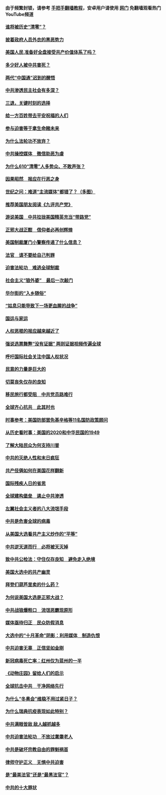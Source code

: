 #### 由于频繁封锁，请参考 [手把手翻墙教程](https://github.com/gfw-breaker/guides/wiki/)，安卓用户请使用 [网门](https://github.com/gfw-breaker/nogfw/blob/master/dl.md?t=12312300) 免翻墙观看热门YouTube频道 

#### [谁将被历史“清零”？](../pages/251/417485.md?t=12312300) 

#### [披着政府人员外衣的黑恶势力](../pages/251/417442.md?t=12312300) 

#### [美国人民 准备好全盘接受共产价值体系了吗？](../pages/251/417491.md?t=12312300) 

#### [多少好人被中共害死？](../pages/251/417144.md?t=12312300) 

#### [两代“中国通”迟到的醒悟](../pages/251/417064.md?t=12312300) 

#### [中共渗透民主社会有多深？](../pages/251/417063.md?t=12312300) 

#### [三退，关键时刻的选择](../pages/251/416969.md?t=12312300) 

#### [给一方百姓带去平安祝福的人们](../pages/251/416941.md?t=12312300) 

#### [参与迫害等于拿生命赌未来](../pages/251/416856.md?t=12312300) 

#### [为什么法轮功不放弃？](../pages/251/416864.md?t=12312300) 

#### [中共操控媒体　微信助恶为虐](../pages/251/416724.md?t=12312300) 

#### [为什么610“清零”人多势众、不敢声张？](../pages/251/416632.md?t=12312300) 

#### [因果昭然　报应在行恶之身](../pages/251/416582.md?t=12312300) 

#### [世纪之问：难道“主流媒体”都错了？（多图）](../pages/251/416571.md?t=12312300) 

#### [推荐美国朋友阅读《九评共产党》](../pages/251/416510.md?t=12312300) 

#### [游说美国　中共拉拢美国精英充当“带路党”](../pages/251/416529.md?t=12312300) 

#### [正邪大战正酣　信仰者必再创辉煌](../pages/251/416433.md?t=12312300) 

#### [美国制裁厦门小警察传递了什么信息？](../pages/251/416432.md?t=12312300) 

#### [法官　请不要给自己判罪](../pages/251/416379.md?t=12312300) 

#### [迫害法轮功　难逃全球制裁](../pages/251/416380.md?t=12312300) 

#### [社会主义“狼外婆”　最后一次敲门](../pages/251/416394.md?t=12312300) 

#### [华尔街的“入乡随俗”](../pages/251/416395.md?t=12312300) 

#### [“姑息只能导致下一场更血腥的战争”](../pages/251/416223.md?t=12312300) 

#### [国运与家运](../pages/251/416224.md?t=12312300) 

#### [人权恶棍的报应越来越近了](../pages/251/416276.md?t=12312300) 

#### [强说选票舞弊“没有证据” 两则证据视频传遍全球](../pages/251/416227.md?t=12312300) 

#### [呼吁国际社会关注中国人权状况](../pages/251/416135.md?t=12312300) 

#### [民意的力量是巨大的](../pages/251/416222.md?t=12312300) 

#### [切莫丧失仅存的良知](../pages/251/416134.md?t=12312300) 

#### [移民旅行都受阻　中共党员路难行](../pages/251/416033.md?t=12312300) 

#### [全球齐心抗共　此其时也](../pages/251/415989.md?t=12312300) 

#### [时事参考：美国防部罢免基辛格等11名国防政策顾问](../pages/251/415970.md?t=12312300) 

#### [从历史看时事：美国的2020和中华民国的1949](../pages/251/415949.md?t=12312300) 

#### [了解大陆民众为何支持川普](../pages/251/415950.md?t=12312300) 

#### [中共的灭绝人性和末日疯狂](../pages/251/415944.md?t=12312300) 

#### [共产伎俩如何在美国花样翻新](../pages/251/415908.md?t=12312300) 

#### [国际残疾人日的省思](../pages/251/415849.md?t=12312300) 

#### [全球建构堡垒　遏止中共渗透](../pages/251/415850.md?t=12312300) 

#### [左翼社会主义者的八大流氓手段](../pages/251/415802.md?t=12312300) 

#### [中共是危害全球的病毒](../pages/251/415569.md?t=12312300) 

#### [从美国大选看共产主义炒作的“平等”](../pages/251/415654.md?t=12312300) 

#### [中共逆天道而行　必将被天灭掉](../pages/251/415626.md?t=12312300) 

#### [致中共公检法：守住仅存良知　避免走入绝境](../pages/251/415627.md?t=12312300) 

#### [美国大选中的共产幽灵](../pages/251/415618.md?t=12312300) 

#### [拜登们葫芦里卖的什么药？](../pages/251/415531.md?t=12312300) 

#### [为何说美国大选是正邪大战？](../pages/251/415530.md?t=12312300) 

#### [中共战狼爆粗口　流氓恶霸现原形](../pages/251/415426.md?t=12312300) 

#### [媒体亟待归正　民众防假消息](../pages/251/415402.md?t=12312300) 

#### [大选中的“十月革命”阴影：利用媒体　制造仇恨](../pages/251/415334.md?t=12312300) 

#### [中共迫害无辜　正信坚如金刚](../pages/251/415307.md?t=12312300) 

#### [新冠病毒死亡率：红州仅为蓝州的一半](../pages/251/415164.md?t=12312300) 

#### [《动物庄园》留给人们的启示](../pages/251/415178.md?t=12312300) 

#### [全球抗击中共　干净网络先行](../pages/251/415096.md?t=12312300) 

#### [为什么“冬奥会”维稳不用过紧日子？](../pages/251/414949.md?t=12312300) 

#### [为什么瑞典抗疫表现如此特别？](../pages/251/414950.md?t=12312300) 

#### [中共满眼皆敌 敌人越抓越多](../pages/251/415053.md?t=12312300) 

#### [中共迫害法轮功　不放过耄耋老人](../pages/251/414994.md?t=12312300) 

#### [中共是破坏宗教自由的罪魁祸首](../pages/251/414901.md?t=12312300) 

#### [律师守护正义　无惧中共迫害](../pages/251/414900.md?t=12312300) 

#### [是“最美法官”还是“最黑法官”？](../pages/251/414885.md?t=12312300) 

#### [中共的十大罪状](../pages/251/414772.md?t=12312300) 

